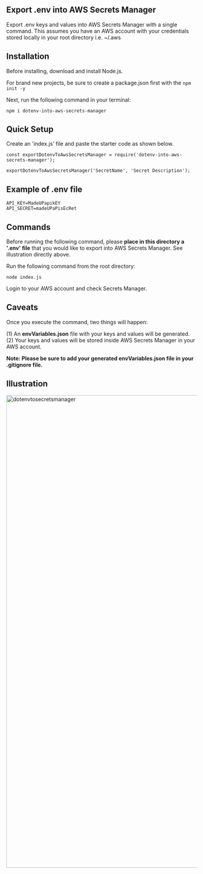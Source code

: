## Export .env into AWS Secrets Manager

Export .env keys and values into AWS Secrets Manager with a single command. This assumes you have an AWS account with your credentials stored locally in your root directory i.e. ~/.aws

## Installation

Before installing, download and install Node.js.

For brand new projects, be sure to create a package.json first with the `npm init -y`

Next, run the following command in your terminal:

```
npm i dotenv-into-aws-secrets-manager
```

## Quick Setup

Create an 'index.js' file and paste the starter code as shown below.

```
const exportDotenvToAwsSecretsManager = require('dotenv-into-aws-secrets-manager');

exportDotenvToAwsSecretsManager('SecretName', 'Secret Description');
```

## Example of .env file

```
API_KEY=MadeUPapikEY
API_SECRET=madeUPaPisEcRet
```

## Commands

Before running the following command, please **place in this directory a '.env' file** that you would like to export into AWS Secrets Manager. See illustration directly above.

Run the following command from the root directory:

```
node index.js
```

Login to your AWS account and check Secrets Manager.


## Caveats

Once you execute the command, two things will happen:

(1) An **envVariables.json** file with your keys and values will be generated.  
(2) Your keys and values will be stored inside AWS Secrets Manager in your AWS account.  

**Note: Please be sure to add your generated envVariables.json file in your .gitignore file.**  

## Illustration

<img width="1250" alt="dotenvtosecretsmanager" src="https://user-images.githubusercontent.com/5770541/164470549-6dd52c56-85a9-4038-958b-591fce776278.png">
